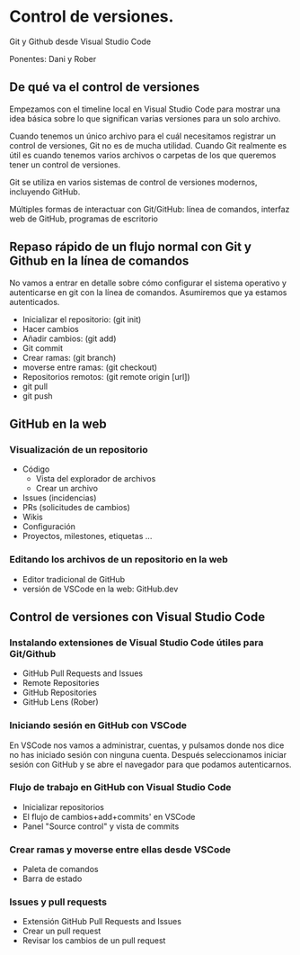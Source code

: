# Control de versiones.

Git y Github desde Visual Studio Code

Ponentes: Dani y Rober

## De qué va el control de versiones

Empezamos con el timeline local en Visual Studio Code para mostrar una idea básica sobre lo que significan varias versiones para un solo archivo.

Cuando tenemos un único archivo para el cuál necesitamos registrar un control de versiones, Git no es de mucha utilidad. Cuando Git realmente es útil es cuando tenemos varios archivos o carpetas de los que queremos tener un control de versiones.

Git se utiliza en varios sistemas de control de versiones modernos, incluyendo GitHub.

Múltiples formas de interactuar con Git/GitHub: línea de comandos, interfaz web de GitHub, programas de escritorio

## Repaso rápido de un flujo normal con Git y Github en la línea de comandos

No vamos a entrar en detalle sobre cómo configurar el sistema operativo y autenticarse en git con la línea de comandos. Asumiremos que ya estamos autenticados.

- Inicializar el repositorio: (git init)
- Hacer cambios
- Añadir cambios: (git add)
- Git commit
- Crear ramas: (git branch)
- moverse entre ramas: (git checkout)
- Repositorios remotos: (git remote origin [url])
- git pull
- git push

## GitHub en la web

### Visualización de un repositorio

- Código
  - Vista del explorador de archivos
  - Crear un archivo
- Issues (incidencias)
- PRs (solicitudes de cambios)
- Wikis
- Configuración
- Proyectos, milestones, etiquetas ...

### Editando los archivos de un repositorio en la web

- Editor tradicional de GitHub
- versión de VSCode en la web: GitHub.dev

## Control de versiones con Visual Studio Code

### Instalando extensiones de Visual Studio Code útiles para Git/Github

- GitHub Pull Requests and Issues
- Remote Repositories
- GitHub Repositories
- GitHub Lens (Rober)

### Iniciando sesión en GitHub con VSCode

En VSCode nos vamos a administrar, cuentas, y pulsamos donde nos dice no has iniciado sesión con ninguna cuenta. Después seleccionamos iniciar sesión con GitHub y se abre el navegador para que podamos autenticarnos.

### Flujo de trabajo en GitHub con Visual Studio Code

- Inicializar repositorios
- El flujo de cambios+add+commits' en VSCode
- Panel "Source control" y vista de commits

### Crear ramas y moverse entre ellas desde VSCode

- Paleta de comandos
- Barra de estado

### Issues y pull requests

- Extensión GitHub Pull Requests and Issues
- Crear un pull request
- Revisar los cambios de un pull request
